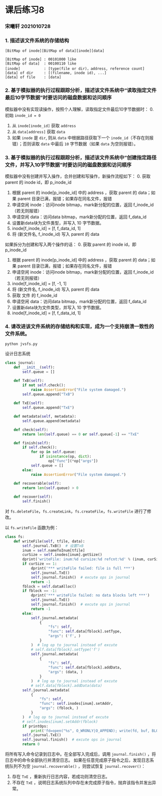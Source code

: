 # 课后练习8

### 宋曦轩 2021010728

### 1. 描述该文件系统的存储结构

```
[BitMap of inode][BitMap of data][inode][data]

[BitMap of inode] : 00101000 like
[BitMap of data]  : 00100110 like
[inode]           : [type(file or dir)，address, reference count]
[data] of dir     : [(filename, inode id), ...]
[data] of file    : [data]
```

### 2. 基于模拟器的执行过程跟踪分析，描述该文件系统中“读取指定文件最后10字节数据”时要访问的磁盘数据和访问顺序

模拟器中没有实现读操作，按照个人理解，读取指定文件最后10字节数据时：
0. 初始 `inode_id = 0`
1. 从 `inode[inode_id]` 获取 `address`
2. 从 `data[address]` 获取 `data`
3. 如果 `inode` 是 `dir`, 则从 `data` 中根据路径获取下一个 `inode_id`（不存在则报错）；否则读取 `data` 中最后 `10` 字节数据（如果 `data` 为空则报错）。

### 3. 基于模拟器的执行过程跟踪分析，描述该文件系统中“创建指定路径文件，并写入10字节数据”时要访问的磁盘数据和访问顺序

模拟器中没有创建并写入操作，合并创建和写操作，新操作流程如下：
0. 获取 parent 的 inode id，即 p_inode_id
1. 根据 parent 的 inode[p_inode_id] 中的 address ，获取 parent 的 data；如果 parent 目录已满，报错；如果存在同名文件，报错
2. 申请空闲 inode：访问inode bitmap，mark新分配的位置，返回 f_inode_id（若无则报错）
3. 申请空闲 data：访问data bitmap，mark新分配的位置，返回 f_data_id
4. 设置新data块为文件类型，并写入 10 字节数据。
5. inode[f_inode_id] = [f, f_data_id, 1]
6. 将 (新文件名, f_inode_id) 写入 parent 的 data

如果拆分为创建和写入两个操作的话：
0. 获取 parent 的 inode id，即 p_inode_id
1. 根据 parent 的 inode[p_inode_id] 中的 address ，获取 parent 的 data；如果 parent 目录已满，报错；如果存在同名文件，报错
2. 申请空闲 inode：访问inode bitmap，mark新分配的位置，返回 f_inode_id（若无则报错）
3. inode[f_inode_id] = [f, -1, 1]
4. 将 (新文件名, f_inode_id) 写入 parent 的 data
5. 获取 文件 的 f_inode_id
6. 申请空闲 data：访问data bitmap，mark新分配的位置，返回 f_data_id
7. 设置新data块为文件类型，并写入 10 字节数据。
8. inode[f_inode_id] = [f, f_data_id, 1]


### 4. 请改进该文件系统的存储结构和实现，成为一个支持崩溃一致性的文件系统。

```shell
python jvsfs.py
```

设计日志系统

```python
class journal:
    def __init__(self):
        self.queue = []

    def TxB(self):
        if not self.check():
            raise AssertionError("File system damaged.")
        self.queue.append("TxB")
    
    def TxE(self):
        self.queue.append("TxE")

    def metadata(self, metadata):
        self.queue.append(metadata)

    def check(self):
        return len(self.queue) == 0 or self.queue[-1] == "TxE"

    def finish(self):
        if self.check():
            for op in self.queue:
                if isinstance(op, dict):
                    op["func"](*op["args"])
            self.queue = []
        else:
            raise AssertionError("File system damaged.")
    
    def recoverable(self):
        return len(self.queue) > 0

    def recover(self):
        self.finish()
```

对 `fs.deleteFile`，`fs.createLink`，`fs.createFile`，`fs.writeFile` 进行了修改。

以 `fs.writeFile` 函数为例：

```python
class fs:
    def writeFile(self, tfile, data):
        self.journal.TxB()  # 设置TxB
        inum = self.nameToInum[tfile]
        curSize = self.inodes[inum].getSize()
        dprint('writeFile: inum:%d cursize:%d refcnt:%d' % (inum, curSize, self.inodes[inum].getRefCnt()))
        if curSize == 1:
            dprint('*** writeFile failed: file is full ***')
            self.journal.TxE()
            self.journal.finish()  # excute ops in journal
            return -1
        fblock = self.dataAlloc()
        if fblock == -1:
            dprint('*** writeFile failed: no data blocks left ***')
            self.journal.TxE()
            self.journal.finish()  # excute ops in journal
            return -1
        else:
            self.journal.metadata(
                {
                    "fs": self,
                    "func": self.data[fblock].setType,
                    "args": ('f', )
                }
            )  # log op to journal instead of excute
            # self.data[fblock].setType('f')
            self.journal.metadata(
                {
                    "fs": self,
                    "func": self.data[fblock].addData,
                    "args": (data, )
                }
            )  # log op to journal instead of excute
            # self.data[fblock].addData(data)
        self.journal.metadata(
            {
                "fs": self,
                "func": self.inodes[inum].setAddr,
                "args": (fblock, )
            }
        )  # log op to journal instead of excute
        # self.inodes[inum].setAddr(fblock)
        if printOps:
            print('fd=open("%s", O_WRONLY|O_APPEND); write(fd, buf, BLOCKSIZE); close(fd);' % tfile)
        self.journal.TxE()
        self.journal.finish()  # excute ops in journal
        return 0
```

将所有写入命令记录到日志中。在全部写入完成后，调用 `journal.finish()` ，将日志中的命令全部执行并清空日志。
如果在任意完成原子指令之后，发现日志系统队列不为空 `journal.recoverable()` ，则尝试恢复 `journal.recover()`：
1. 存在 `TxE` ，重新执行日志内容，若成功则清空日志。
2. 不存在 `TxE` ，说明日志系统队列中存在未完成原子指令，抛弃该指令并发出异常。

